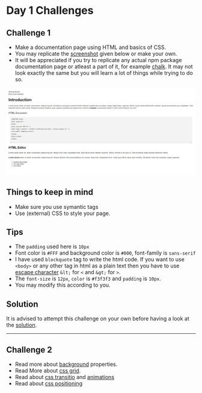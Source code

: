 # Day 1 Challenges 

## Challenge 1

- Make a documentation page using HTML and basics of CSS.
- You may replicate the [screenshot](/day_2/challenge/challenge_readme.png) given below or make your own.
- It will be appreciated if you try to replicate any actual npm package documentation page or atleast a part of it, for example [chalk](/https://www.npmjs.com/package/chalk). It may not look exactly the same but you will learn a lot of things while trying to do so.

![README Image](/day_2/challenge/challenge_readme.png)

## Things to keep in mind
- Make sure you use symantic tags
- Use (external) CSS to style your page.

## Tips
- The `padding` used here is `10px`
- Font color is `#FFF` and background color is `#000`, font-family is `sans-serif`
- I have used `blockquote` tag to write the html code. If you want to use `<body>` or any other tag in html as a plain text then you have to use [escape character](https://www.educative.io/answers/how-to-escape-unescape-html-characters-in-string-in-javascript) `&lt;` for `<` and `&gt;` for `>`.
- The `font-size` is `12px`, `color` is `#f3f3f3` and `padding` is `10px`.
- You may modify this according to you.

## Solution

It is advised to attempt this challenge on your own before having a look at the [solution](/day_3/solution/).

---

## Challenge 2

- Read more about [background](https://www.w3schools.com/cssref/css3_pr_background.php) properties.
- Read More about [css grid](https://youtu.be/EiNiSFIPIQE).
- Read about [css transitio](https://www.w3schools.com/css/css3_transitions.asp) and [animations](https://www.w3schools.com/css/css3_animations.asp)
- Read about [css positioning](https://www.w3schools.com/css/css_positioning.asp)